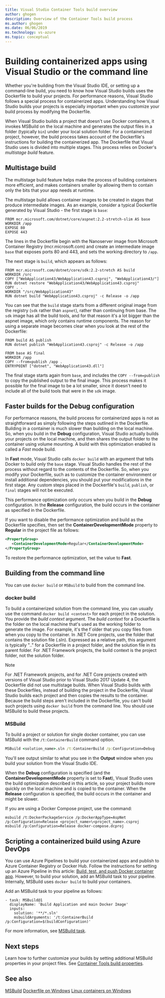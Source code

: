```yaml
---
title: Visual Studio Container Tools build overview
author: ghogen
description: Overview of the Container Tools build process
ms.author: ghogen
ms.date: 06/06/2019
ms.technology: vs-azure
ms.topic: conceptual
---
```

# Building containerized apps using Visual Studio or the command line

Whether you're building from the Visual Studio IDE, or setting up a command-line build, you need to know how Visual Studio builds uses the Dockerfile to build your projects.  For performance reasons, Visual Studio follows a special process for containerized apps. Understanding how Visual Studio builds your projects is especially important when you customize your build process by modifying the Dockerfile.

When Visual Studio builds a project that doesn't use Docker containers, it invokes MSBuild on the local machine and generates the output files in a folder (typically `bin`) under your local solution folder. For a containerized project, however, the build process takes account of the Dockerfile's instructions for building the containerized app. The Dockerfile that Visual Studio uses is divided into multiple stages. This process relies on Docker's *multistage build* feature.

## Multistage build

The multistage build feature helps make the process of building containers more efficient, and makes containers smaller by allowing them to contain only the bits that your app needs at runtime.

The multistage build allows container images to be created in stages that produce intermediate images. As an example, consider a typical Dockerfile generated by Visual Studio - the first stage is `base`:

```
FROM mcr.microsoft.com/dotnet/core/aspnet:2.2-stretch-slim AS base
WORKDIR /app
EXPOSE 80
EXPOSE 443
```

The lines in the Dockerfile begin with the Nanoserver image from Microsoft Container Registry (mcr.microsoft.com) and create an intermediate image `base` that exposes ports 80 and 443, and sets the working directory to `/app`.

The next stage is `build`, which appears as follows:

```
FROM mcr.microsoft.com/dotnet/core/sdk:2.2-stretch AS build
WORKDIR /src
COPY ["WebApplication43/WebApplication43.csproj", "WebApplication43/"]
RUN dotnet restore "WebApplication43/WebApplication43.csproj"
COPY . .
WORKDIR "/src/WebApplication43"
RUN dotnet build "WebApplication43.csproj" -c Release -o /app
```

You can see that the `build` stage starts from a different original image from the registry (`sdk` rather than `aspnet`), rather than continuing from base.  The `sdk` image has all the build tools, and for that reason it's a lot bigger than the aspnet image, which only contains runtime components. The reason for using a separate image becomes clear when you look at the rest of the Dockerfile:

```
FROM build AS publish
RUN dotnet publish "WebApplication43.csproj" -c Release -o /app

FROM base AS final
WORKDIR /app
COPY --from=publish /app .
ENTRYPOINT ["dotnet", "WebApplication43.dll"]
```

The final stage starts again from `base`, and includes the `COPY --from=publish` to copy the published output to the final image. This process makes it possible for the final image to be a lot smaller, since it doesn't need to include all of the build tools that were in the `sdk` image.

## Faster builds for the Debug configuration

For performance reasons, the build process for containerized apps is not as straightforward as simply following the steps outlined in the Dockerfile. Building in a container is much slower than building on the local machine.  So, when you build in the **Debug** configuration, Visual Studio actually builds your projects on the local machine, and then shares the output folder to the container using volume mounting. A build with this optimization enabled is called a *Fast* mode build.

In **Fast** mode, Visual Studio calls `docker build` with an argument that tells Docker to build only the `base` stage.  Visual Studio handles the rest of the process without regard to the contents of the Dockerfile. So, when you modify your Dockerfile, such as to customize the container environment or install additional dependencies, you should put your modifications in the first stage.  Any custom steps placed in the Dockerfile's `build`, `publish`, or `final` stages will not be executed.

This performance optimization only occurs when you build in the **Debug** configuration. In the **Release** configuration, the build occurs in the container as specified in the Dockerfile.

If you want to disable the performance optimization and build as the Dockerfile specifies, then set the **ContainerDevelopmentMode** property to **Regular** in the project file as follows:

```xml
<PropertyGroup>
   <ContainerDevelopmentMode>Regular</ContainerDevelopmentMode>
</PropertyGroup>
```

To restore the performance optimization, set the value to **Fast**.

## Building from the command line

You can use `docker build` or `MSBuild` to build from the command line.

### docker build

To build a containerized solution from the command line, you can usually use the command `docker build <context>` for each project in the solution. You provide the *build context* argument. The *build context* for a Dockerfile is the folder on the local machine that's used as the working folder to generate the image. For example, it's the f`older that you copy files from when you copy to the container.  In .NET Core projects, use the folder that contains the solution file (.sln).  Expressed as a relative path, this argument is typically ".." for a Dockerfile in a project folder, and the solution file in its parent folder.  For .NET Framework projects, the build context is the project folder, not the solution folder.

> [!NOTE] 
> For .NET Framework projects, and for .NET Core projects created with versions of Visual Studio prior to Visual Studio 2017 Update 4, the Dockerfile did not use multistage builds. When Visual Studio builds with these Dockerfiles, instead of building the project in the Dockerfile, Visual Studio builds each project and then copies the results to the container. Because the build steps aren't included in the Dockerfile, you can't build such projects using `docker build` from the command line. You should use MSBuild to build these projects.

### MSBuild

To build a project or solution for single docker container, you can use MSBuild with the `/t:ContainerBuild` command option.

```cmd
MSBuild <solution_name>.sln /t:ContainerBuild /p:Configuration=Debug
```

You'll see output similar to what you see in the **Output** window when you build your solution from the Visual Studio IDE.

When the **Debug** configuration is specified (and the **ContainerDevelopmentMode** property is set to **Fast**), Visual Studio uses the build optimization described in this article, so your project builds more quickly on the local machine and is copied to the container.  When the **Release** configuration is specified, the build occurs in the container and might be slower.

If you are using a Docker Compose project, use the command:

```
msbuild /t:DockerPackageService /p:DockerAppType=AspNet /p:Configuration=Release <project_name>\<project_name>.csproj
msbuild /p:Configuration=Release docker-compose.dcproj
```

## Scripting a containerized build using Azure DevOps

You can use Azure Pipelines to build your containerized apps and publish to Azure Container Registry or Docker Hub. Follow the instructions for setting up an Azure Pipeline in this article: [Build, test, and push Docker container app](/azure/devops/pipelines/languages/docker?view=azure-devops). However, to build your solution, add an MSBuild task to your pipeline. Internally, MSBuild uses `docker build` to build your containers.

Add an MSBuild task to your pipeline as follows:

```
- task: MSBuild@1
  displayName: 'Build Application and main Docker Image'
  inputs:
    solution: '**/*.sln'
    msbuildArguments: '/t:ContainerBuild /p:Configuration=$(buildConfiguration)'
```

For more information, see [MSBuild task](/azure/devops/pipelines/tasks/build/msbuild?view=azure-devops).

## Next steps

Learn how to further customize your builds by setting additional MSBuild properties in your project files. See [Container Tools build properties](container-msbuild-properties.md).

## See also

[MSBuild](../msbuild/msbuild.md)
[Dockerfile on Windows](/virtualization/windowscontainers/manage-docker/manage-windows-dockerfile)
[Linux containers on Windows](/virtualization/windowscontainers/deploy-containers/linux-containers)
